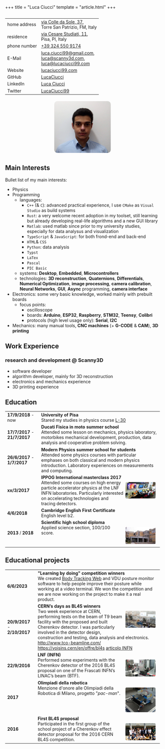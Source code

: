 +++
title = "Luca Ciucci"
template = "article.html"
+++

<style>
    .timeline table {
        margin: 0;
        width: 100%;
        max-width: 100%;
    }
    .timeline table h3::before {
        content: unset;
    }
    .timeline table, .timeline th, .timeline td {
      border-collapse: collapse;
    }
    .timeline th:nth-of-type(1) {
        border-right: 2px solid gray;
        text-align: right;
        padding-right: 2em;
        padding-left: 0;
    }
    .timeline th:nth-of-type(2) {
        border-bottom: solid 1px rgba(128, 128, 128, 0.5);
    }
    .timeline tr:last-of-type th {
        border-bottom: none;
    }
    .timeline .resume-table {
        /*font-size: 75%;*/
        max-width: 30em;
    }

    .timeline .resume-table th:nth-of-type(1) {
        color: slateblue;
        width: 20%;
    }
    th:nth-of-type(2) {
        text-align: left;
        padding-left: 2em;
    }
    .timeline tr {
        /*border-bottom: solid 1px rgba(128, 128, 128, 0.5);*/
    }
    .timeline tr:last-child {
        border-bottom: none;
    }
    .timeline .timeline-table th {
        padding-top: 1em;
        padding-bottom: 1em;
    }
    .timeline .timeline-table th:first-of-type {
        width: 7em;
    }

    .event-image {
        width: 7em; margin: 0.5em; border-radius: 0.25em; float: right
        /*break-inside: avoid;*/
    }
</style>

<div style="display: flex;flex-wrap: wrap;justify-content: space-around;align-items: center;align-content: center;">
<table>
<tr><td>home address</td><td><a href="https://goo.gl/maps/szUPzgGoyFhpd5kN7">via Colle da Sole, 37</a>, <br> Torre San Patrizio, FM, Italy</td></tr>
<tr><td>residence   </td><td><a href="https://goo.gl/maps/vY7bhqgj2J5jvc128">via Cesare Studiati, 11</a>, <br> Pisa, PI, Italy</td></tr>
<tr><td>phone number</td><td><a href="tel:+393245509174">+39 324 550 9174</a></td></tr>
<tr><td>E-Mail      </td><td><a href="mailto:luca.ciucci99@gmail.com">luca.ciucci99@gmail.com</a>, <br> <a href="luca@scanny3d.com">luca@scanny3d.com</a>, <br> <a href="luca@lucaciucci99.com">luca@lucaciucci99.com</a></td></tr>
<tr><td>Website     </td><td><a href="https://lucaciucci99.com">lucaciucci99.com</a> <!--TODO redirect to gith--></td></tr>
<tr><td>GitHub      </td><td><a href="https://github.com/LucaCiucci">LucaCiucci</a></td></tr>
<tr><td>LinkedIn    </td><td><a href="https://www.linkedin.com/in/luca-ciucci-3b22991a0/">Luca Ciucci</a></td></tr>
<tr><td>Twitter     </td><td><a href="https://twitter.com/LucaCiucci99">LucaCiucci99</a></td></tr>
</table>
<img src="me.jpg"  alt="myself" style="height: 12em; border-radius: 10px; margin: 0.5em;" />
</div>

## Main Interests

Bullet list of my main interests:
- Physics
- Programming
  - languages:
    - `C++` (& `C`): advanced practical experience, I use `CMake` as `Visual Studio` as build systems
    - `Rust`: a very welcome recent adoption in my toolset, still learning but already developing real-life algorithms and a new GUI library
    - `Matlab`: used matlab since prior to my university studies, especially for data analysus and visualization
    - `TypeScript` & `JavaScript`: for both frond-end and back-end
    - `HTML`& `CSS`
    - `Python`: data analysis
    - `Typst`
    - `LaTex`
    - `Pascal`
    - `PIC Basic`
  - systems: **Desktop**, **Embedded**, **Microcontrollers**
  - technologies: **3D reconstruction**, **Quaternions**, **Differentials**, **Numerical Optimization**, **image processing**, **camera calibration**, **Neural Networks**, **GUI**, **Async** programming, **camera interface**
- Electronics: some very basic knowledge, worked mainly with prebuilt boards
  - focus points:
    - oscilloscope
    - boards: **Arduino**, **ESP32**, **Raspberry**, **STM32**, **Teensy**, **Colibri**
    - protocols (high level usage only): **Serial**, **I2C**
- Mechanics: many manual tools, **CNC machines** (+ **G-CODE** & **CAM**), **3D printing**

## Work Experience

### research and development @ Scanny3D

- software developer
- algorithm developer, mainly for 3D reconstruction
- electronics and mechanics experience
- 3D printing experience

## Education

<div class="timeline">
<table class="timeline-table">
    <tr>
        <td>
            <b>17/9/2018</b> - now
        </td>
        <td>
            <strong>University of Pisa</strong><br>
            Stared my studies in physics course <a href="https://www.unipi.it/index.php/lauree/corso/10441">L-30</a>
        </td>
    </tr>
    <tr>
        <td>
            <b>17/7/2017</b> - <b>21/7/2017</b>
        </td>
        <td>
            <strong>Ducati Fisica in moto summer school</strong><br>
            Attended some lesson on mechanics, physics laboratory, motorbikes mechanical development, production, data analysis and cooperative problem solving.
        </td>
    </tr>
    <tr>
        <td>
            <b>26/6/2017</b> - <b>1/7/2017</b>
        </td>
        <td>
            <strong>Modern Physics summer school for students</strong><br>
            Attended some physics courses with particular emphases on both classical and modern physics introduction. Laboratory experiences on measurements and computing.
        </td>
    </tr>
    <tr>
        <td>
            <b>xx/3/2017</b>
        </td>
        <td>
            <strong>IPPOG International masterclass 2017</strong><br>
            <img src="ippog.png" alt="ippog" class="event-image">
            Attended some courses on high energy particle accelerator physics at the LNF INFN laboratories. Particularly interested on accelerating technologies and tracing detectors.
        </td>
    </tr>
    <tr>
        <td>
            <b>4/6/2018</b>
        </td>
        <td>
            <strong>Cambridge English First Certificate</strong><br>
            English level b2.
        </td>
    </tr>
    <tr>
        <td>
            <b>2013</b> / <b>2018</b>
        </td>
        <td>
            <strong>Scientific high school diploma</strong><br>
            <img src="tco.png" alt="tco" class="event-image">
            Applied science section, 100/100 score.
        </td>
    </tr>
</table>
</div>

## Educational projects

<div class="timeline">
<table class="timeline-table">
    <tr>
        <td>
            <b>6/6/2023</b>
        </td>
        <td>
            <strong>"Learning by doing" competition winners</strong><br>
            We created <a href="https://github.com/bbf-project/body-tracking-web">Body Tracking Web</a> and VDU posture monitor software to help people improve their posture while working at a video terminal. We won the competition and we are now working on the project to make it a real product.
        </td>
    </tr>
    <tr>
        <td>
            <b>20/9/2017</b> - <b>2/10/2017</b>
        </td>
        <td>
            <strong>CERN’s days as BL4S winners</strong><br>
            <img src="beamline-cern.png" alt="beamline-cern" class="event-image">
            Two week experience at CERN, performing tests on the beam of T9 beam facility with the proposed and built Cherenkov detector. I was particularly involved in the detector design, construction and testing, data analysis and electronics.<br>
            <a href="http://www.tco-beamline.com/">http://www.tco-beamline.com/</a><br>
            <a href="https://voisins.cern/en/offre/bl4s">https://voisins.cern/en/offre/bl4s</a>
            <a href="https://home.infn.it/it/%C2%ADit/comunicazione/com%C2%ADunicati-stampa/2336-%C2%ADbeamline-for-schools%C2%AD-studenti-di-fermo-c%C2%ADampioni-del-mondo">articolo INFN</a>
        </td>
    </tr>
    <tr>
        <td>
            <b>22/9/2016</b>
        </td>
        <td>
            <strong>LNF (INFN)</strong><br>
            <img src="beamline.png" alt="beamline" class="event-image">
            Performed some experiments with the Cherenkov detector of the 2016 BL4S proposal on one of the Frascati INFN’s LINAC’s beam (BTF).
        </td>
    </tr>
    <tr>
        <td>
            <b>2017</b>
        </td>
        <td>
            <strong>Olimpiadi della robotica</strong><br>
            <img src="pack-man.png" alt="pack-man" class="event-image">
            Menzione d'onore alle Olimpiadi della Robotica di Milano, progetto "<em>pac-man</em>".
        </td>
    </tr>
    <tr>
        <td>
            <b>2016</b>
        </td>
        <td>
            <strong>First BL4S proposal</strong><br>
            <img src="bl4s-group.png" alt="bl4s-group" class="event-image">
            Participated in the first group of the school project of a Cherenkov effect detector proposal for the 2016 CERN BL4S competition.
        </td>
    </tr>
</table>
</div>
